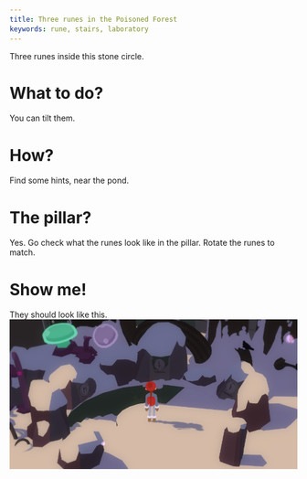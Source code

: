 ```yaml
---
title: Three runes in the Poisoned Forest
keywords: rune, stairs, laboratory
---
```


Three runes inside this stone circle.

# What to do?
You can tilt them.

# How?
Find some hints, near the pond.

# The pillar?
Yes. Go check what the runes look like in the pillar. Rotate the runes to match.

# Show me!
They should look like this.
![Runes image](runes.png)
